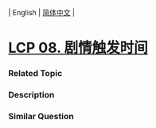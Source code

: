 | English | [简体中文](README.md) |

# [LCP 08. 剧情触发时间](https://leetcode-cn.com/problems/ju-qing-hong-fa-shi-jian)
 ### Related Topic

 ### Description


### Similar Question
